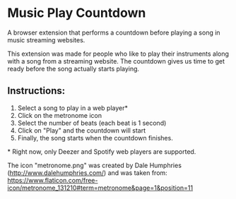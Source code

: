 # Music Play Countdown
A browser extension that performs a countdown before playing a song in music streaming websites.

This extension was made for people who like to play their instruments along with a song from a streaming website.
The countdown gives us time to get ready before the song actually starts playing.

## Instructions:
1. Select a song to play in a web player*
2. Click on the metronome icon
3. Select the number of beats (each beat is 1 second)
4. Click on "Play" and the countdown will start
5. Finally, the song starts when the countdown finishes.

\* Right now, only Deezer and Spotify web players are supported.

The icon "metronome.png" was created by Dale Humphries (http://www.dalehumphries.com/) 
and was taken from:
https://www.flaticon.com/free-icon/metronome_131210#term=metronome&page=1&position=11
